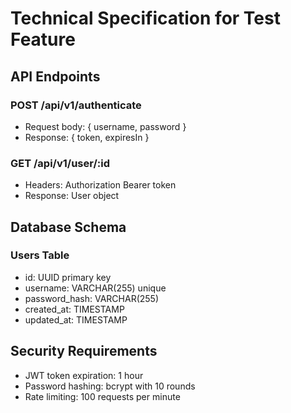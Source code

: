 # Technical Specification for Test Feature

## API Endpoints

### POST /api/v1/authenticate
- Request body: { username, password }
- Response: { token, expiresIn }

### GET /api/v1/user/:id
- Headers: Authorization Bearer token
- Response: User object

## Database Schema

### Users Table
- id: UUID primary key
- username: VARCHAR(255) unique
- password_hash: VARCHAR(255)
- created_at: TIMESTAMP
- updated_at: TIMESTAMP

## Security Requirements
- JWT token expiration: 1 hour
- Password hashing: bcrypt with 10 rounds
- Rate limiting: 100 requests per minute